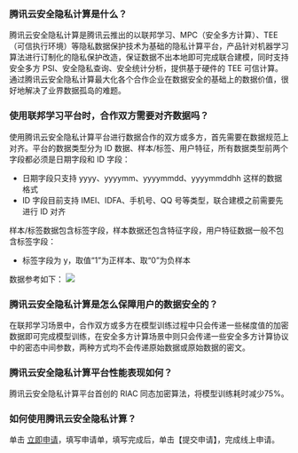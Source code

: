 ### 腾讯云安全隐私计算是什么？        
腾讯云安全隐私计算是腾讯云推出的以联邦学习、MPC（安全多方计算）、TEE（可信执行环境）等隐私数据保护技术为基础的隐私计算平台，产品针对机器学习算法进行订制化的隐私保护改造，保证数据不出本地即可完成联合建模，同时支持安全多方 PSI、安全隐私查询、安全统计分析，提供基于硬件的 TEE 可信计算。通过腾讯云安全隐私计算最大化各个合作企业在数据安全的基础上的数据价值，很好地解决了业界数据孤岛的难题。

### 使用联邦学习平台时，合作双方需要对齐数据吗？        
使用腾讯云安全隐私计算平台进行数据合作的双方或多方，首先需要在数据规范上对齐。平台的数据类型分为 ID 数据、样本/标签、用户特征，所有数据类型前两个字段都必须是日期字段和 ID 字段：
- 日期字段只支持 yyyy、yyyymm、yyyymmdd、yyyymmddhh  这样的数据格式
- ID 字段目前支持 IMEI、IDFA、手机号、QQ 号等类型，联合建模之前需要先进行 ID 对齐

样本/标签数据包含标签字段，样本数据还包含特征字段，用户特征数据一般不包含标签字段：
- 标签字段为 y，取值“1”为正样本、取“0”为负样本

数据参考如下：
![](https://main.qcloudimg.com/raw/dc686c0efead075b141c26f65b57287f.png)

### 腾讯云安全隐私计算是怎么保障用户的数据安全的？        
在联邦学习场景中，合作双方或多方在模型训练过程中只会传递一些梯度值的加密数据即可完成模型训练，在安全多方计算场景中则只会传递一些安全多方计算协议中的密态中间参数，两种方式均不会传递原始数据或原始数据的密文。

### 腾讯云安全隐私计算平台性能表现如何？        
腾讯云安全隐私计算平台首创的 RIAC 同态加密算法，将模型训练耗时减少75%。

### 如何使用腾讯云安全隐私计算？        
单击 [立即申请](https://cloud.tencent.com/apply/p/722jhg7hze)，填写申请单，填写完成后，单击【提交申请】，完成线上申请。
